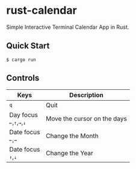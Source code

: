 # rust-calendar

Simple Interactive Terminal Calendar App in Rust.

## Quick Start

```console
$ cargo run
```

## Controls

| Keys                                                                                      | Description                 |
|-------------------------------------------------------------------------------------------|-----------------------------|
| <kbd>q</kbd>                                                                              | Quit                        |
| Day focus<br/><kbd>&#8592;</kbd>,<kbd>&#8593;</kbd>,<kbd>&#8594;</kbd>,<kbd>&#8595;</kbd> | Move the cursor on the days |
| Date focus<br/><kbd>&#8592;</kbd>,<kbd>&#8594;</kbd>                                      | Change the Month            |
| Date focus<br/><kbd>&#8593;</kbd>,<kbd>&#8595;</kbd>                                      | Change the Year             |
